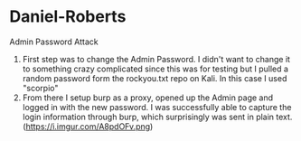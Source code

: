 # Daniel-Roberts

Admin Password Attack
  1. First step was to change the Admin Password. I didn't want to change it to something crazy complicated since this was for testing but I pulled a random password form the rockyou.txt repo on Kali. In this case I used "scorpio"
  2. From there I setup burp as a proxy, opened up the Admin page and logged in with the new password. I was successfully able to capture the login information through burp, which surprisingly was sent in plain text.(https://i.imgur.com/A8pdOFv.png)
  
